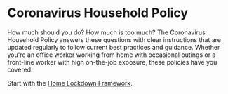 # Coronavirus Household Policy

How much should you do? How much is too much? The Coronavirus Household Policy answers these questions with clear instructions that are updated regularly to follow current best practices and guidance. Whether you're an office worker working from home with occasional outings or a front-line worker with high on-the-job exposure, these policies have you covered.

Start with the [Home Lockdown Framework](./policy/families/Home%20Lockdown%20Framework.md).

